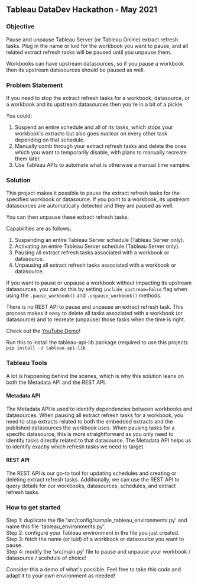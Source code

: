 ## Tableau DataDev Hackathon - May 2021

### Objective
Pause and unpause Tableau Server (or Tableau Online) extract refresh tasks. Plug in the name or luid for the workbook 
you want to pause, and all related extract refresh tasks will be paused until you unpause them.

Workbooks can have upstream datasources, so if you pause a workbook then its upstream datasources should be paused as well.

### Problem Statement
If you need to stop the extract refresh tasks for a workbook, datasource, or a workbook and
its upstream datasources then you're in a bit of a pickle.

You could:
1) Suspend an entire schedule and all of its tasks, which stops your workbook's extracts but also
goes nuclear on every other task depending on that schedule.
2) Manually comb through your extract refresh tasks and delete the ones which 
you want to temporarily disable, with plans to manually recreate them later.
3) Use Tableau APIs to automate what is otherwise a manual time vampire.

### Solution
This project makes it possible to pause the extract refresh tasks for the specified 
workbook or datasource. If you point to a workbook, its upstream datasources are automatically 
detected and they are paused as well.

You can then unpause these extract refresh tasks.

Capabilities are as follows:
1) Suspending an entire Tableau Server schedule (Tableau Server only).
2) Activating an entire Tableau Server schedule (Tableau Server only).
3) Pausing all extract refresh tasks associated with a workbook or datasource.
4) Unpausing all extract refresh tasks associated with a workbook or datasource.

If you want to pause or unpause a workbook without impacting its upstream datasources, 
you can do this by setting `include_upstream=False` flag when using the `.pause_workbook()` and 
`.unpause_workbook()` methods.

There is no REST API to pause and unpause an extract refresh task.
This process makes it easy to delete all tasks associated with a workbook (or datasource)
and to recreate (unpause) those tasks when the time is right.

Check out the [YouTube Demo](https://youtu.be/umS-5j1jXiI)!

Run this to install the tableau-api-lib package (required to use this project): <br>
`pip install -U tableau-api-lib`

### Tableau Tools
A lot is happening behind the scenes, which is why this solution leans on both 
the Metadata API and the REST API.

#### Metadata API
The Metadata API is used to identify dependencies between workbooks and datasources. When pausing all 
extract refresh tasks for a workbook, you need 
to stop extracts related to both the embedded extracts and the published datasources 
the workbook uses. When pausing tasks for a specific datasource, this is more straightforward 
as you only need to identify tasks directly related to that datasource.
The Metadata API helps us to identify exactly which refresh tasks we need to target.

#### REST API
The REST API is our go-to tool for updating schedules and creating or deleting extract 
refresh tasks. Additionally, we can use the REST API to query details for our workbooks, 
datasources, schedules, and extract refresh tasks.

### How to get started

Step 1: duplicate the file 'src/config/sample_tableau_environments.py' and name this file 'tableau_environments.py'.<br>
Step 2: configure your Tableau environment in the file you just created.<br>
Step 3: fetch the name (or luid) of a workbook or datasource you want to pause.<br>
Step 4: modify the 'src/main.py' file to pause and unpause your workbook / datasource / scehdule of choice!<br>

Consider this a demo of what's possible. Feel free to take this code and adapt
it to your own environment as needed!
